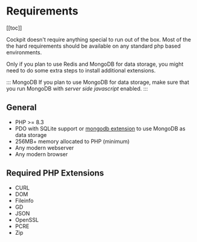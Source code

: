 # Requirements

[[toc]]


Cockpit doesn't require anything special to run out of the box. Most of the the hard requirements should be available on any standard php based environments.

Only if you plan to use Redis and MongoDB for data storage, you might need to do some extra steps to install additional extensions.

::: MongoDB
If you plan to use MongoDB for data storage, make sure that you run MongoDB with _server side javascript_ enabled.
:::

## General

* PHP >= 8.3
* PDO with SQLite support or [mongodb extension](https://pecl.php.net/package/mongodb) to use MongoDB as data storage
* 256MB+ memory allocated to PHP (minimum)
* Any modern webserver
* Any modern browser


## Required PHP Extensions

* CURL
* DOM
* Fileinfo
* GD
* JSON
* OpenSSL
* PCRE
* Zip
